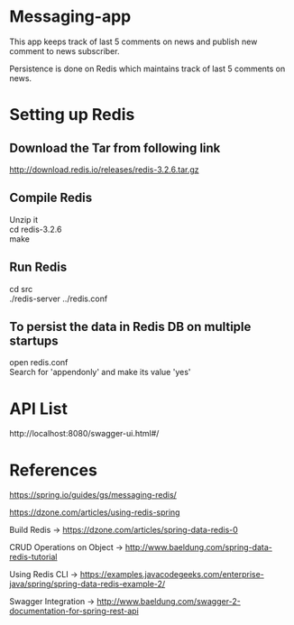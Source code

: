 # Messaging-app

This app keeps track of last 5 comments on news and publish new comment to news subscriber.

Persistence is done on Redis which maintains track of last 5 comments on news.

# Setting up Redis

## Download the Tar from following link
http://download.redis.io/releases/redis-3.2.6.tar.gz

## Compile Redis
Unzip it  
cd redis-3.2.6  
make  

## Run Redis
cd src  
./redis-server ../redis.conf  

## To persist the data in Redis DB on multiple startups  
open redis.conf  
Search for 'appendonly' and make its value 'yes'  

# API List
http://localhost:8080/swagger-ui.html#/


# References
https://spring.io/guides/gs/messaging-redis/

https://dzone.com/articles/using-redis-spring

Build Redis ->  https://dzone.com/articles/spring-data-redis-0

CRUD Operations on Object -> http://www.baeldung.com/spring-data-redis-tutorial

Using Redis CLI -> https://examples.javacodegeeks.com/enterprise-java/spring/spring-data-redis-example-2/

Swagger Integration -> http://www.baeldung.com/swagger-2-documentation-for-spring-rest-api  
